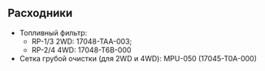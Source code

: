 ## Расходники

- Топливный фильтр:
    - RP-1/3 2WD: 17048-TAA-003;
    - RP-2/4 4WD: 17048-T6B-000
- Сетка грубой очистки (для 2WD и 4WD): MPU-050 (17045-T0A-000)
